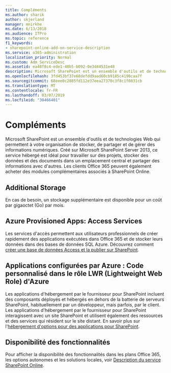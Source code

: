 ```yaml
---
title: Compléments
ms.author: sharik
author: skjerland
manager: mnirkhe
ms.date: 6/13/2018
ms.audience: ITPro
ms.topic: reference
f1_keywords:
- sharepoint-online-add-on-service-description
ms.service: o365-administration
localization_priority: Normal
ms.custom: Adm_ServiceDesc
ms.assetid: ea48f8c4-ede1-40b5-b092-0e3d44531e48
description: Microsoft SharePoint est un ensemble d'outils et de technologies Web qui permettent à votre organisation de stocker, de partager et de gérer des informations numériques. Créé sur Microsoft SharePoint Server 2013, ce service hébergé est idéal pour travailler sur des projets, stocker des données et des documents dans un emplacement central et partager des informations avec d'autres. Les clients Office 365 peuvent également acheter des modules complémentaires associés à SharePoint Online.
ms.openlocfilehash: 3fd453bf37e68defdd9aad60cb9185c4190caa7f
ms.sourcegitcommit: 68eee0c2885fd112e37eea27370c3f8c1f0831cb
ms.translationtype: MT
ms.contentlocale: fr-FR
ms.lasthandoff: 03/07/2019
ms.locfileid: "30466401"
---
```

# <a name="add-ons"></a>Compléments

Microsoft SharePoint est un ensemble d'outils et de technologies Web qui permettent à votre organisation de stocker, de partager et de gérer des informations numériques. Créé sur Microsoft SharePoint Server 2013, ce service hébergé est idéal pour travailler sur des projets, stocker des données et des documents dans un emplacement central et partager des informations avec d'autres. Les clients Office 365 peuvent également acheter des modules complémentaires associés à SharePoint Online.
  
## <a name="additional-storage"></a>Additional Storage
<a name="bkmk_AdditionalStorage"> </a>

En cas de besoin, un stockage supplémentaire est disponible pour un coût par gigaoctet (Go) par mois.
  
## <a name="azure-provisioned-apps-access-services"></a>Azure Provisioned Apps: Access Services
<a name="bkmk_AzureProvisionedAppsAccessServices"> </a>

Les services d'accès permettent aux utilisateurs professionnels de créer rapidement des applications exécutées dans Office 365 et de stocker leurs données dans des bases de données SQL Azure. Découvrez comment [créer une base de données Access et la publier sur SharePoint](https://go.microsoft.com/fwlink/p/?LinkID=393754).
  
## <a name="azure-provisioned-apps-custom-code-in-azure-lightweight-web-role-lwr"></a>Applications configurées par Azure : Code personnalisé dans le rôle LWR (Lightweight Web Role) d'Azure
<a name="bkmk_AzureProvisionedAppsCustomCodeinAzureLWR"> </a>

Les applications d'hébergement par le fournisseur pour SharePoint incluent des composants déployés et hébergés en dehors de la batterie de serveurs SharePoint, habituellement par un développeur, mais parfois, par le client. Les applications d'hébergement par le fournisseur pour SharePoint interagissent avec un site SharePoint et utilisent également des ressources et des services qui résident sur le site distant. En savoir plus sur l'[hébergement d'options pour des applications pour SharePoint](https://go.microsoft.com/fwlink/?LinkId=271314).
  
## <a name="feature-availability"></a>Disponibilité des fonctionnalités
<a name="bkmk_AzureProvisionedAppsCustomCodeinAzureLWR"> </a>

Pour afficher la disponibilité des fonctionnalités dans les plans Office 365, les options autonomes et les solutions locales, voir [Description du service SharePoint Online](sharepoint-online-service-description.md).
  

